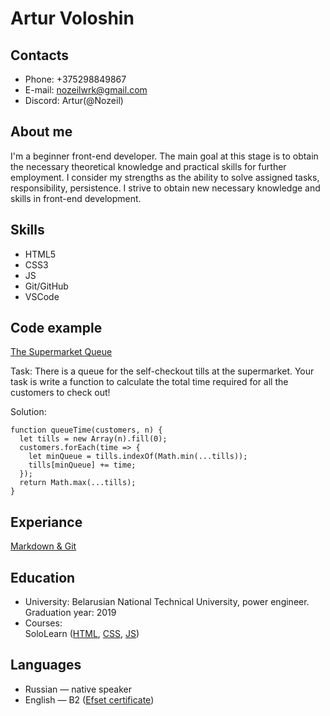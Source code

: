 # Artur Voloshin

## Contacts

* Phone: +375298849867
* E-mail: nozeilwrk@gmail.com
* Discord: Artur(@Nozeil)

## About me

I'm a beginner front-end developer. 
The main goal at this stage is to obtain the necessary theoretical knowledge and practical skills for further employment. 
I consider my strengths as the ability to solve assigned tasks, responsibility, persistence.
I strive to obtain new necessary knowledge and skills in front-end development.

## Skills 

* HTML5
* CSS3
* JS
* Git/GitHub
* VSCode

## Code example 

[The Supermarket Queue](https://www.codewars.com/kata/57b06f90e298a7b53d000a86)

Task: There is a queue for the self-checkout tills at the supermarket. Your task is write a function to calculate the total time required for all the customers to check out!

Solution:

```
function queueTime(customers, n) {
  let tills = new Array(n).fill(0);
  customers.forEach(time => {
    let minQueue = tills.indexOf(Math.min(...tills));
    tills[minQueue] += time;
  });
  return Math.max(...tills);
}
```

## Experiance
 
[Markdown & Git](https://Nozeil.github.io/rsschool-cv/cv)

## Education

* University:
Belarusian National Technical University, power engineer. Graduation year: 2019
* Courses:  
SoloLearn ([HTML](https://www.sololearn.com/Certificate/1014-13545260/jpg/), [CSS](https://www.sololearn.com/Certificate/1023-13545260/jpg/), [JS](https://www.sololearn.com/certificates/course/en/13545260/1024/landscape/png))


## Languages
* Russian — native speaker
* English — B2 ([Efset certificate](https://www.efset.org/cert/i8yTzB)) 

